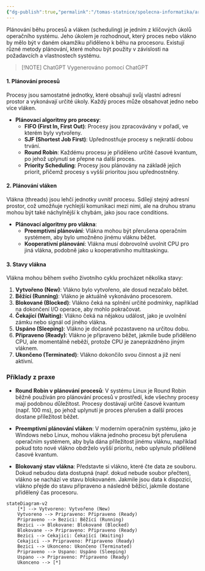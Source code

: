 ```yaml
---
{"dg-publish":true,"permalink":"/tomas-statnice/spolecna-informatika/architektury-os-a-pc/planovani-procesu-a-vlaken/","tags":["architektura_pc_a_os","spolecna_informatika","tomas"],"noteIcon":""}
---
```



Plánování běhu procesů a vláken (scheduling) je jedním z klíčových úkolů operačního systému. Jeho úkolem je rozhodnout, který proces nebo vlákno by mělo být v daném okamžiku přiděleno k běhu na procesoru. Existují různé metody plánování, které mohou být použity v závislosti na požadavcích a vlastnostech systému.

> [!NOTE] ChatGPT
> Vygenerováno pomocí ChatGPT

#### 1. **Plánování procesů**

Procesy jsou samostatné jednotky, které obsahují svůj vlastní adresní prostor a vykonávají určité úkoly. Každý proces může obsahovat jedno nebo více vláken.

- **Plánovací algoritmy pro procesy**:
  - **FIFO (First In, First Out)**: Procesy jsou zpracovávány v pořadí, ve kterém byly vytvořeny.
  - **SJF (Shortest Job First)**: Upřednostňuje procesy s nejkratší dobou trvání.
  - **Round Robin**: Každému procesu je přiděleno určité časové kvantum, po jehož uplynutí se přepne na další proces.
  - **Priority Scheduling**: Procesy jsou plánovány na základě jejich priorit, přičemž procesy s vyšší prioritou jsou upřednostněny.

#### 2. **Plánování vláken**

Vlákna (threads) jsou lehčí jednotky uvnitř procesu. Sdílejí stejný adresní prostor, což umožňuje rychlejší komunikaci mezi nimi, ale na druhou stranu mohou být také náchylnější k chybám, jako jsou race conditions.

- **Plánovací algoritmy pro vlákna**:
  - **Preemptivní plánování**: Vlákna mohou být přerušena operačním systémem, aby bylo umožněno jinému vláknu běžet.
  - **Kooperativní plánování**: Vlákna musí dobrovolně uvolnit CPU pro jiná vlákna, podobně jako u kooperativního multitaskingu.

#### 3. **Stavy vlákna**

Vlákna mohou během svého životního cyklu procházet několika stavy:

1. **Vytvořeno (New)**: Vlákno bylo vytvořeno, ale dosud nezačalo běžet.
2. **Běžící (Running)**: Vlákno je aktuálně vykonáváno procesorem.
3. **Blokované (Blocked)**: Vlákno čeká na splnění určité podmínky, například na dokončení I/O operace, aby mohlo pokračovat.
4. **Čekající (Waiting)**: Vlákno čeká na nějakou událost, jako je uvolnění zámku nebo signál od jiného vlákna.
5. **Uspáno (Sleeping)**: Vlákno je dočasně pozastaveno na určitou dobu.
6. **Připraveno (Ready)**: Vlákno je připraveno běžet, jakmile bude přiděleno CPU, ale momentálně neběží, protože CPU je zaneprázdněno jiným vláknem.
7. **Ukončeno (Terminated)**: Vlákno dokončilo svou činnost a již není aktivní.

### Příklady z praxe

- **Round Robin v plánování procesů**: V systému Linux je Round Robin běžně používán pro plánování procesů v prostředí, kde všechny procesy mají podobnou důležitost. Procesy dostávají určité časové kvantum (např. 100 ms), po jehož uplynutí je proces přerušen a další proces dostane příležitost běžet.

- **Preemptivní plánování vláken**: V moderním operačním systému, jako je Windows nebo Linux, mohou vlákna jednoho procesu být přerušena operačním systémem, aby byla dána příležitost jinému vláknu, například pokud toto nové vlákno obdrželo vyšší prioritu, nebo uplynulo přidělené časové kvantum.

- **Blokovaný stav vlákna**: Představte si vlákno, které čte data ze souboru. Dokud nebudou data dostupná (např. dokud nebude soubor přečten), vlákno se nachází ve stavu blokovaném. Jakmile jsou data k dispozici, vlákno přejde do stavu připraveno a následně běžící, jakmile dostane přidělený čas procesoru.

```mermaid
stateDiagram-v2
    [*] --> Vytvoreno: Vytvořeno (New)
    Vytvoreno --> Pripraveno: Připraveno (Ready)
    Pripraveno --> Bezici: Běžící (Running)
    Bezici --> Blokovane: Blokované (Blocked)
    Blokovane --> Pripraveno: Připraveno (Ready)
    Bezici --> Cekajici: Čekající (Waiting)
    Cekajici --> Pripraveno: Připraveno (Ready)
    Bezici --> Ukonceno: Ukončeno (Terminated)
    Pripraveno --> Uspano: Uspáno (Sleeping)
    Uspano --> Pripraveno: Připraveno (Ready)
    Ukonceno --> [*]

```
